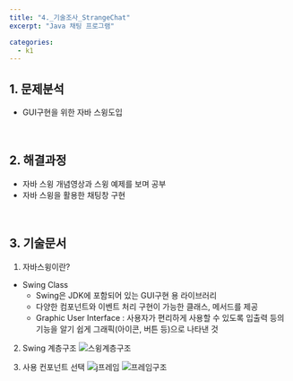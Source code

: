 ```yaml
---
title: "4._기술조사_StrangeChat"
excerpt: "Java 채팅 프로그램"

categories:
  - k1
---
```


## 1. 문제분석
- GUI구현을 위한 자바 스윙도입
<br>

## 2. 해결과정
- 자바 스윙 개념영상과 스윙 예제를 보며 공부
- 자바 스윙을 활용한 채팅창 구현
<br>

## 3. 기술문서
1. 자바스윙이란?
  - Swing Class
    - Swing은 JDK에 포함되어 있는 GUI구현 용 라이브러리
    - 다양한 컴포넌트와 이벤트 처리 구현이 가능한 클래스, 메서드를 제공
    - Graphic User Interface :	사용자가 편리하게 사용할 수 있도록 입출력 등의 기능을 알기 쉽게 그래픽(아이콘, 버튼 등)으로 나타낸 것
2. Swing 계층구조
![스윙계층구조](https://velog.velcdn.com/images/wg_cat/post/352d972b-ee75-45e3-8d1c-6d05b0a4f642/image.png)



3. 사용 컨포넌트 선택
![j프레임](https://velog.velcdn.com/images/wg_cat/post/923670f4-4b5b-4f0a-890f-61440c1ec9f6/image.png)
![프레임구조](https://velog.velcdn.com/images/wg_cat/post/3fc2c332-1b0a-4d70-814d-bece8f07cf27/image.png)



